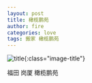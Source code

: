 ```yaml
---
layout: post
title: 橄榄鹏苑
author: fire
categories: love 
tags: 搬家 橄榄鹏苑
---
```


![title](https://image.sideproject.cn/titles/title_004.jpg){:class="image-title"}

福田 岗厦 橄榄鹏苑